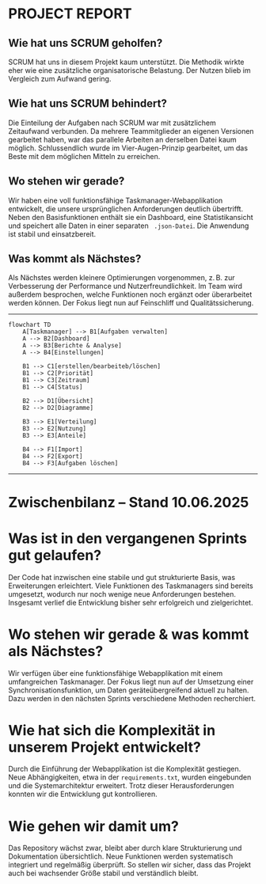 # PROJECT REPORT

## Wie hat uns SCRUM geholfen?
SCRUM hat uns in diesem Projekt kaum unterstützt. Die Methodik wirkte eher wie eine zusätzliche organisatorische Belastung. Der Nutzen blieb im Vergleich zum Aufwand gering.

## Wie hat uns SCRUM behindert?
Die Einteilung der Aufgaben nach SCRUM war mit zusätzlichem Zeitaufwand verbunden. Da mehrere Teammitglieder an eigenen Versionen gearbeitet haben, war das parallele Arbeiten an derselben Datei kaum möglich. Schlussendlich wurde im Vier-Augen-Prinzip gearbeitet, um das Beste mit dem möglichen Mitteln zu erreichen.

## Wo stehen wir gerade?
Wir haben eine voll funktionsfähige Taskmanager-Webapplikation entwickelt, die unsere ursprünglichen Anforderungen deutlich übertrifft. Neben den Basisfunktionen enthält sie ein Dashboard, eine Statistikansicht und speichert alle Daten in einer separaten ` .json-Datei`. Die Anwendung ist stabil und einsatzbereit.

## Was kommt als Nächstes?
Als Nächstes werden kleinere Optimierungen vorgenommen, z. B. zur Verbesserung der Performance und Nutzerfreundlichkeit. Im Team wird außerdem besprochen, welche Funktionen noch ergänzt oder überarbeitet werden können. Der Fokus liegt nun auf Feinschliff und Qualitätssicherung.

---
```mermaid
flowchart TD
    A[Taskmanager] --> B1[Aufgaben verwalten]
    A --> B2[Dashboard]
    A --> B3[Berichte & Analyse]
    A --> B4[Einstellungen]

    B1 --> C1[erstellen/bearbeiteb/löschen]
    B1 --> C2[Priorität]
    B1 --> C3[Zeitraum]
    B1 --> C4[Status]

    B2 --> D1[Übersicht]
    B2 --> D2[Diagramme]

    B3 --> E1[Verteilung]
    B3 --> E2[Nutzung]
    B3 --> E3[Anteile]

    B4 --> F1[Import]
    B4 --> F2[Export]
    B4 --> F3[Aufgaben löschen]

```
---

# Zwischenbilanz – Stand 10.06.2025

# Was ist in den vergangenen Sprints gut gelaufen?
Der Code hat inzwischen eine stabile und gut strukturierte Basis, was Erweiterungen erleichtert. Viele Funktionen des Taskmanagers sind bereits umgesetzt, wodurch nur noch wenige neue Anforderungen bestehen. Insgesamt verlief die Entwicklung bisher sehr erfolgreich und zielgerichtet.

# Wo stehen wir gerade & was kommt als Nächstes?
Wir verfügen über eine funktionsfähige Webapplikation mit einem umfangreichen Taskmanager. Der Fokus liegt nun auf der Umsetzung einer Synchronisationsfunktion, um Daten geräteübergreifend aktuell zu halten. Dazu werden in den nächsten Sprints verschiedene Methoden recherchiert.

# Wie hat sich die Komplexität in unserem Projekt entwickelt?
Durch die Einführung der Webapplikation ist die Komplexität gestiegen. Neue Abhängigkeiten, etwa in der `requirements.txt`, wurden eingebunden und die Systemarchitektur erweitert. Trotz dieser Herausforderungen konnten wir die Entwicklung gut kontrollieren.

# Wie gehen wir damit um?
Das Repository wächst zwar, bleibt aber durch klare Strukturierung und Dokumentation übersichtlich. Neue Funktionen werden systematisch integriert und regelmäßig überprüft. So stellen wir sicher, dass das Projekt auch bei wachsender Größe stabil und verständlich bleibt.
